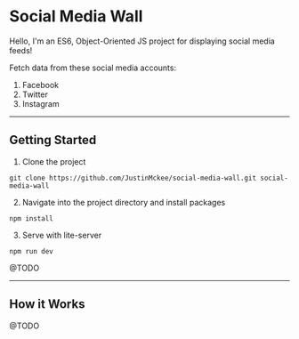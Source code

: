 # Social Media Wall
Hello, I'm an ES6, Object-Oriented JS project for displaying social media feeds!

Fetch data from these social media accounts:
1. Facebook
2. Twitter
3. Instagram
---
## Getting Started
1. Clone the project
```
git clone https://github.com/JustinMckee/social-media-wall.git social-media-wall
```
2. Navigate into the project directory and install packages
```
npm install
```
3. Serve with lite-server
```
npm run dev
```

@TODO

---
## How it Works
@TODO
